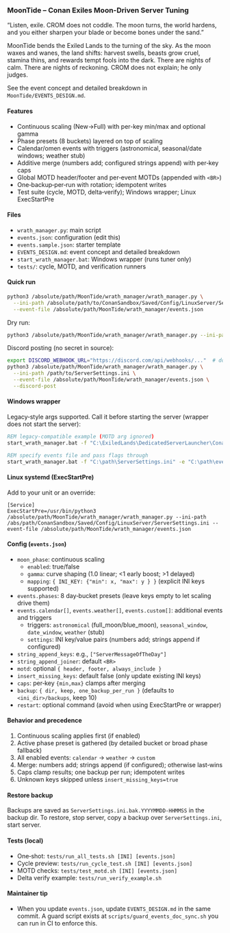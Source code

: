 ### MoonTide – Conan Exiles Moon-Driven Server Tuning

“Listen, exile. CROM does not coddle. The moon turns, the world hardens, and you either sharpen your blade or become bones under the sand.”

MoonTide bends the Exiled Lands to the turning of the sky. As the moon waxes and wanes, the land shifts: harvest swells, beasts grow cruel, stamina thins, and rewards tempt fools into the dark. There are nights of calm. There are nights of reckoning. CROM does not explain; he only judges.

See the event concept and detailed breakdown in `MoonTide/EVENTS_DESIGN.md`.

#### Features
- Continuous scaling (New→Full) with per-key min/max and optional gamma
- Phase presets (8 buckets) layered on top of scaling
- Calendar/omen events with triggers (astronomical, seasonal/date windows; weather stub)
- Additive merge (numbers add; configured strings append) with per‑key caps
- Global MOTD header/footer and per‑event MOTDs (appended with `<BR>`)
- One‑backup‑per‑run with rotation; idempotent writes
- Test suite (cycle, MOTD, delta‑verify); Windows wrapper; Linux ExecStartPre

#### Files
- `wrath_manager.py`: main script
- `events.json`: configuration (edit this)
- `events.sample.json`: starter template
- `EVENTS_DESIGN.md`: event concept and detailed breakdown
- `start_wrath_manager.bat`: Windows wrapper (runs tuner only)
- `tests/`: cycle, MOTD, and verification runners

#### Quick run
```bash
python3 /absolute/path/MoonTide/wrath_manager/wrath_manager.py \
  --ini-path /absolute/path/to/ConanSandbox/Saved/Config/LinuxServer/ServerSettings.ini \
  --event-file /absolute/path/MoonTide/wrath_manager/events.json
```
Dry run:
```bash
python3 /absolute/path/MoonTide/wrath_manager/wrath_manager.py --ini-path /path/to/ServerSettings.ini --event-file /absolute/path/MoonTide/wrath_manager/events.json --dry-run
```

Discord posting (no secret in source):
```bash
export DISCORD_WEBHOOK_URL="https://discord.com/api/webhooks/..."  # do NOT commit
python3 /absolute/path/MoonTide/wrath_manager/wrath_manager.py \
  --ini-path /path/to/ServerSettings.ini \
  --event-file /absolute/path/MoonTide/wrath_manager/events.json \
  --discord-post
```

#### Windows wrapper
Legacy‑style args supported. Call it before starting the server (wrapper does not start the server):
```bat
REM legacy‑compatible example (MOTD arg ignored)
start_wrath_manager.bat -f "C:\ExiledLands\DedicatedServerLauncher\ConanExilesDedicatedServer\ConanSandbox\Saved\Config\WindowsServer\ServerSettings.ini" -m "C:\path\MOTD.txt"

REM specify events file and pass flags through
start_wrath_manager.bat -f "C:\path\ServerSettings.ini" -e "C:\path\events.json"
```

#### Linux systemd (ExecStartPre)
Add to your unit or an override:
```
[Service]
ExecStartPre=/usr/bin/python3 /absolute/path/MoonTide/wrath_manager/wrath_manager.py --ini-path /abs/path/ConanSandbox/Saved/Config/LinuxServer/ServerSettings.ini --event-file /absolute/path/MoonTide/wrath_manager/events.json
```

#### Config (`events.json`)
- `moon_phase`: continuous scaling
  - `enabled`: true/false
  - `gamma`: curve shaping (1.0 linear; <1 early boost; >1 delayed)
  - `mapping`: `{ INI_KEY: {"min": x, "max": y } }` (explicit INI keys supported)
- `events.phases`: 8 day‑bucket presets (leave keys empty to let scaling drive them)
- `events.calendar[]`, `events.weather[]`, `events.custom[]`: additional events and triggers
  - triggers: `astronomical` (full_moon/blue_moon), `seasonal_window`, `date_window`, `weather` (stub)
  - `settings`: INI key/value pairs (numbers add; strings append if configured)
- `string_append_keys`: e.g., `["ServerMessageOfTheDay"]`
- `string_append_joiner`: default ` <BR> `
- `motd`: optional `{ header, footer, always_include }`
- `insert_missing_keys`: default false (only update existing INI keys)
- `caps`: per‑key `{min,max}` clamps after merging
- `backup`: `{ dir, keep, one_backup_per_run }` (defaults to `<ini_dir>/backups`, keep 10)
- `restart`: optional command (avoid when using ExecStartPre or wrapper)

#### Behavior and precedence
1) Continuous scaling applies first (if enabled)
2) Active phase preset is gathered (by detailed bucket or broad phase fallback)
3) All enabled events: `calendar` → `weather` → `custom`
4) Merge: numbers add; strings append (if configured); otherwise last‑wins
5) Caps clamp results; one backup per run; idempotent writes
6) Unknown keys skipped unless `insert_missing_keys=true`

#### Restore backup
Backups are saved as `ServerSettings.ini.bak.YYYYMMDD-HHMMSS` in the backup dir. To restore, stop server, copy a backup over `ServerSettings.ini`, start server.

#### Tests (local)
- One‑shot: `tests/run_all_tests.sh [INI] [events.json]`
- Cycle preview: `tests/run_cycle_test.sh [INI] [events.json]`
- MOTD checks: `tests/test_motd.sh [INI] [events.json]`
- Delta verify example: `tests/run_verify_example.sh`

#### Maintainer tip
- When you update `events.json`, update `EVENTS_DESIGN.md` in the same commit. A guard script exists at `scripts/guard_events_doc_sync.sh` you can run in CI to enforce this.


